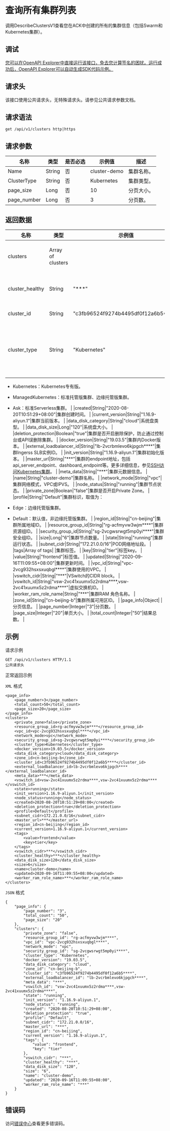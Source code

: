 # 查询所有集群列表

调用DescribeClustersV1查看您在ACK中创建的所有的集群信息（包括Swarm和Kubernetes集群）。

## 调试

[您可以在OpenAPI Explorer中直接运行该接口，免去您计算签名的困扰。运行成功后，OpenAPI Explorer可以自动生成SDK代码示例。](https://api.aliyun.com/#product=CS&api=DescribeClustersV1&type=ROA&version=2015-12-15)

## 请求头

该接口使用公共请求头，无特殊请求头。请参见公共请求参数文档。

## 请求语法

```
get /api/v1/clusters http|https
```

## 请求参数

|名称|类型|是否必选|示例值|描述|
|--|--|----|---|--|
|Name|String|否|cluster-demo|集群名称。 |
|ClusterType|String|否|Kubernetes|集群类型。 |
|page\_size|Long|否|10|分页大小。 |
|page\_number|Long|否|3|分页数。 |

## 返回数据

|名称|类型|示例值|描述|
|--|--|---|--|
|clusters|Array of clusters| |集群详情列表。 |
|cluster\_healthy|String|"\*\*\*"|集群健康状态。 |
|cluster\_id|String|"c3fb96524f9274b4495df0f12a6b5\*\*\*\*"|集群ID。 |
|cluster\_type|String|"Kubernetes"|集群类型，有下面几种取值：

 -   Kubernetes：Kubernetes专有版。
-   ManagedKubernetes：标准托管版集群、边缘托管版集群。
-   Ask：标准Serverless集群。 |
|created|String|"2020-08-20T10:51:29+08:00"|集群创建时间。 |
|current\_version|String|"1.16.9-aliyun.1"|集群当前版本。 |
|data\_disk\_category|String|"cloud"|系统盘类型。 |
|data\_disk\_size|Long|"120"|系统盘大小。 |
|deletion\_protection|Boolean|"true"|集群是否开启删除保护，防止通过控制台或API误删除集群。 |
|docker\_version|String|"19.03.5"|集群内Docker版本。 |
|external\_loadbalancer\_id|String|"lb-2vcrbmlevo6kjpgch\*\*\*\*"|集群Ingerss SLB实例ID。 |
|init\_version|String|"1.16.9-aliyun.1"|集群初始化版本。 |
|master\_url|String|"\*\*\*"|集群的endpoint地址，包括api\_server\_endpoint、dashboard\_endpoint等。更多详细信息，参见[SSH访问Kubernetes集群](～～86491～～)。 |
|meta\_data|String|"\*\*\*"|集群元数据信息。 |
|name|String|"cluster-demo"|集群名称。 |
|network\_mode|String|"vpc"|集群网络模式，VPC或IPVS。 |
|node\_status|String|"running"|集群节点状态。 |
|private\_zone|Boolean|"false"|集群是否开启Private Zone。 |
|profile|String|"Default"|集群标识，取值为：

 -   Edge：边缘托管版集群。
-   Default：默认值，非边缘托管版集群。 |
|region\_id|String|"cn-beijing"|集群所属地域ID。 |
|resource\_group\_id|String|"rg-acfmyvw3wjm\*\*\*\*"|集群资源组ID。 |
|security\_group\_id|String|"sg-2vcgwsrwgt5mp0yi\*\*\*\*"|集群安全组ID。 |
|size|Long|"6"|集群节点数量。 |
|state|String|"running"|集群运行状态。 |
|subnet\_cidr|String|"172.21.0.0/16"|POD网络地址段。 |
|tags|Array of tags| |集群标签。 |
|key|String|"tier"|标签key。 |
|value|String|"frontend"|标签值。 |
|updated|String|"2020-09-16T11:09:55+08:00"|集群更新时间。 |
|vpc\_id|String|"vpc-2vcg932hsxsxuqbgl\*\*\*\*"|集群使用的VPC。 |
|vswitch\_cidr|String|"\*\*\*"|VSwitch的CIDR block。 |
|vswitch\_id|String|"vsw-2vc41xuumx5z2rdma\*\*\*\*,vsw-2vc41xuumx5z2rdma\*\*\*\*"|虚拟交换机ID。 |
|worker\_ram\_role\_name|String|"\*\*\*"|集群RAM 角色名称。 |
|zone\_id|String|"cn-beijing-b"|集群所属可用区ID。 |
|page\_info|Object| |分页信息。 |
|page\_number|Integer|"3"|分页数。 |
|page\_size|Integer|"20"|单页大小。 |
|total\_count|Integer|"50"|结果总数。 |

## 示例

请求示例

```
GET /api/v1/clusters HTTP/1.1
公共请求头
```

正常返回示例

`XML` 格式

```
<page_info>
    <page_number>3</page_number>
    <total_count>50</total_count>
    <page_size>20</page_size>
</page_info>
<clusters>
    <private_zone>false</private_zone>
    <resource_group_id>rg-acfmyvw3wjm****</resource_group_id>
    <vpc_id>vpc-2vcg932hsxsxuqbgl****</vpc_id>
    <network_mode>vpc</network_mode>
    <security_group_id>sg-2vcgwsrwgt5mp0yi****</security_group_id>
    <cluster_type>Kubernetes</cluster_type>
    <docker_version>19.03.5</docker_version>
    <data_disk_category>cloud</data_disk_category>
    <zone_id>cn-beijing-b</zone_id>
    <cluster_id>c3fb96524f9274b4495df0f12a6b5****</cluster_id>
    <external_loadbalancer_id>lb-2vcrbmlevo6kjpgch****</external_loadbalancer_id>
    <meta_data>***</meta_data>
    <vswitch_id>vsw-2vc41xuumx5z2rdma****,vsw-2vc41xuumx5z2rdma****</vswitch_id>
    <state>running</state>
    <init_version>1.16.9-aliyun.1</init_version>
    <node_status>running</node_status>
    <created>2020-08-20T10:51:29+08:00</created>
    <deletion_protection>true</deletion_protection>
    <profile>Default</profile>
    <subnet_cidr>172.21.0.0/16</subnet_cidr>
    <master_url>***</master_url>
    <region_id>cn-beijing</region_id>
    <current_version>1.16.9-aliyun.1</current_version>
    <tags>
        <value>frontend</value>
        <key>tier</key>
    </tags>
    <vswitch_cidr>***</vswitch_cidr>
    <cluster_healthy>***</cluster_healthy>
    <data_disk_size>120</data_disk_size>
    <size>6</size>
    <name>cluster-demo</name>
    <updated>2020-09-16T11:09:55+08:00</updated>
    <worker_ram_role_name>***</worker_ram_role_name>
</clusters>
```

`JSON` 格式

```
{
    "page_info": {
        "page_number": "3",
        "total_count": "50",
        "page_size": "20"
    },
    "clusters": {
        "private_zone": "false",
        "resource_group_id": "rg-acfmyvw3wjm****",
        "vpc_id": "vpc-2vcg932hsxsxuqbgl****",
        "network_mode": "vpc",
        "security_group_id": "sg-2vcgwsrwgt5mp0yi****",
        "cluster_type": "Kubernetes",
        "docker_version": "19.03.5",
        "data_disk_category": "cloud",
        "zone_id": "cn-beijing-b",
        "cluster_id": "c3fb96524f9274b4495df0f12a6b5****",
        "external_loadbalancer_id": "lb-2vcrbmlevo6kjpgch****",
        "meta_data": "***",
        "vswitch_id": "vsw-2vc41xuumx5z2rdma****,vsw-2vc41xuumx5z2rdma****",
        "state": "running",
        "init_version": "1.16.9-aliyun.1",
        "node_status": "running",
        "created": "2020-08-20T10:51:29+08:00",
        "deletion_protection": "true",
        "profile": "Default",
        "subnet_cidr": "172.21.0.0/16",
        "master_url": "***",
        "region_id": "cn-beijing",
        "current_version": "1.16.9-aliyun.1",
        "tags": {
            "value": "frontend",
            "key": "tier"
        },
        "vswitch_cidr": "***",
        "cluster_healthy": "***",
        "data_disk_size": "120",
        "size": "6",
        "name": "cluster-demo",
        "updated": "2020-09-16T11:09:55+08:00",
        "worker_ram_role_name": "***"
    }
}
```

## 错误码

访问[错误中心](https://error-center.aliyun.com/status/product/CS)查看更多错误码。


